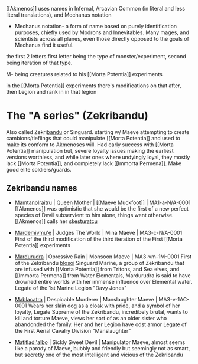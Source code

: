 

[[Akmenos]] uses names in Infernal, Arcavian Common (in literal and less literal translations), and Mechanus notation

- Mechanus notation- a form of name based on purely identification purposes, chiefly used by Modrons and Innevitables. Many mages, and scientists across all planes, even those directly opposed to the goals of Mechanus find it useful.

the first 2 letters first letter being the type of monster/experiment, second being iteration of that type.

M- being creatures related to his [[Morta Potentia]] experiments

in the [[Morta Potentia]] experiments there's modifications on that after, then Legion and rank in in that legion

# The "A series" (Zekribandu)
Also called Zekri[bandu](https://la-lojban.github.io/sutysisku/lojban/index.html#seskari=cnano&sisku=bandu&bangu=en&versio=masno) or Singuard. starting w/ Maeve attempting to create cambions/tieflings that could manipulate [[Morta Potentia]] and used to make its conform to Akmenoses will. Had early success with [[Morta Potentia]] manipulation but, severe loyalty issues making the earliest versions worthless, and while later ones where undyingly loyal, they mostly lack [[Morta Potentia]], and completely lack [[Immorta Permena]]. Make good elite soldiers/guards.




## Zekribandu names

- [Mamta](https://la-lojban.github.io/sutysisku/lojban/index.html#seskari=cnano&sisku=zbalermorna&bangu=en&versio=masno)[nolraitru](https://la-lojban.github.io/sutysisku/lojban/index.html#seskari=cnano&sisku=nolraitru&bangu=en&versio=masno) | Queen Mother | [[Maeve Muckfoot]] | MA1-a-N/A-0001
[[Akmenos]] was optimistic that she would be the first of a new perfect species of Devil subservient to him alone, things went otherwise. [[Akmenos]] calls her  [skestu](https://la-lojban.github.io/sutysisku/lojban/index.html#seskari=cnano&sisku=skestu&bangu=en&versio=masno)[ratcu](https://la-lojban.github.io/sutysisku/lojban/index.html#seskari=cnano&sisku=ratcu&bangu=en&versio=masno)

- [Marde](https://la-lojban.github.io/sutysisku/lojban/index.html#seskari=cnano&sisku=marde&bangu=en&versio=masno)[mivmu'e](https://la-lojban.github.io/sutysisku/lojban/index.html#seskari=cnano&sisku=mivmu%2527e&bangu=en&versio=masno) | Judges The World | Mina Maeve | MA3-c-N/A-0001
First of the third modification of the third iteration of the First [[Morta Potentia]] experiments

-  [Mardurudra](https://la-lojban.github.io/sutysisku/lojban/index.html#seskari=cnano&sisku=mardurudra&bangu=en&versio=masno) | Opressive Rain | Monsoon Maeve | MA3-vm-1M-0001
First of the Zekribandu [blosoi](https://la-lojban.github.io/sutysisku/lojban/index.html#seskari=cnano&sisku=blosoi&bangu=en&versio=masno) Singuard Marine, a group of Zekribandu that are infused with [[Morta Potentia]] from Tritons, and  Sea elves, and [[Immorta Permena]] from Water Elementals, Mardurudra is said to have drowned entire worlds with her immense influence over Elemental water. Legate of the 1st Marine Legion "Davy Jones"

- [Mabla](https://la-lojban.github.io/sutysisku/lojban/index.html#seskari=cnano&sisku=zbalermorna&bangu=en&versio=masno)[catra](https://la-lojban.github.io/sutysisku/lojban/index.html#seskari=cnano&sisku=catra&bangu=en&versio=masno) | Despicable Murderer | Manslaughter Maeve | MA3-v-1AC-0001
Wears her slain dog as a cloak with pride, and a symbol of her loyalty, Legate Supreme of the Zekribandu, incredibely brutal, wants to kill and torture Maeve, views her sort of as an older sister who abandonded the family. Her and her Legion have odst armor  Legate of the First Aerial Cavalry Division "Manslaughter"

- [Matitla](https://la-lojban.github.io/sutysisku/lojban/index.html#seskari=cnano&sisku=zbalermorna&bangu=en&versio=masno)[di'albo](https://la-lojban.github.io/sutysisku/lojban/index.html#seskari=cnano&sisku=di%2527albo&bangu=en&versio=masno) | Sickly Sweet Devil | Manipulator Maeve, 
almost seems like a parody of Maeve, bubbly and friendly but seemingly not as smart, but secretly one of the most intelligent and vicious of the Zekribandu
